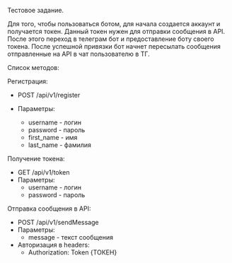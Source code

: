 Тестовое задание.

Для того, чтобы пользоваться ботом, для начала создается аккаунт и получается токен. Данный токен нужен для отправки сообщения в API. После этого переход в телеграм бот и предоставление боту своего токена. После успешной привязки бот начнет пересылать сообщения отправленные на API в чат пользователю в ТГ.

Список методов:

Регистрация:
- POST /api/v1/register

- Параметры:
  - username - логин
  - password - пароль
  - first_name - имя
  - last_name - фамилия

Получение токена:

- GET /api/v1/token
- Параметры:
  - username - логин
  - password - пароль

Отправка сообщения в API:

- POST /api/v1/sendMessage
- Параметры:
  - message - текст сообщения
- Авторизация в headers:
  - Authorization: Token {ТОКЕН}